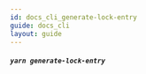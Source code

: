 ```yaml
---
id: docs_cli_generate-lock-entry
guide: docs_cli
layout: guide
---
```


##### `yarn generate-lock-entry` <a class="toc" id="toc-command-yarn-generate-lock-entry" href="#toc-command-yarn-generate-lock-entry"></a>

